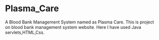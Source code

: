 # Plasma_Care
A Blood Bank Management System named as Plasma Care.
This is project on blood bank management system website. Here I have used Java servlets,HTML,Css. 
